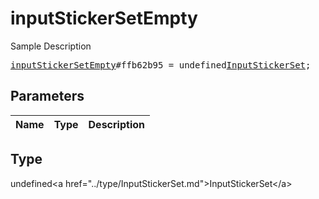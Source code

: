 # inputStickerSetEmpty

Sample Description

<pre>
<a href="../constructor/inputStickerSetEmpty.md">inputStickerSetEmpty</a>#ffb62b95 = undefined<a href="../type/InputStickerSet.md">InputStickerSet</a>;
</pre>

## Parameters

| Name | Type | Description |
|------|:----:|-------------|

## Type

undefined&lt;a href=&#34;../type/InputStickerSet.md&#34;&gt;InputStickerSet&lt;/a&gt;
